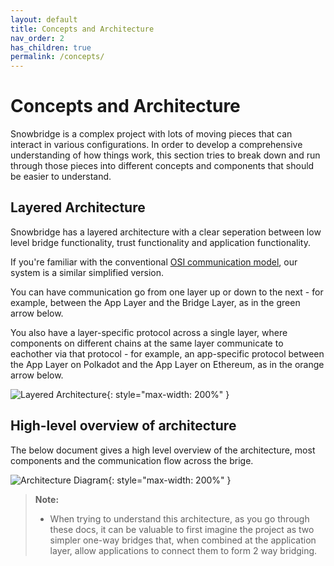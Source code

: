 ```yaml
---
layout: default
title: Concepts and Architecture
nav_order: 2
has_children: true
permalink: /concepts/
---
```


# Concepts and Architecture
Snowbridge is a complex project with lots of moving pieces that can interact in various configurations. In order to develop a comprehensive understanding of how things work, this section tries to break down and run through those pieces into different concepts and components that should be easier to understand.

## Layered Architecture
Snowbridge has a layered architecture with a clear seperation between low level bridge functionality, trust functionality and application functionality.

If you're familiar with the conventional [OSI communication model](https://en.wikipedia.org/wiki/OSI_model), our system is a similar simplified version.

You can have communication go from one layer up or down to the next - for example, between the App Layer and the Bridge Layer, as in the green arrow below.

You also have a layer-specific protocol across a single layer, where components on different chains at the same layer communicate to eachother via that protocol - for example, an app-specific protocol between the App Layer on Polkadot and the App Layer on Ethereum, as in the orange arrow below.

![Layered Architecture](/images/layered-architecture.png){: style="max-width: 200%" }

## High-level overview of architecture
The below document gives a high level overview of the architecture, most components and the communication flow across the brige.

![Architecture Diagram](/images/architecture-diagram.png){: style="max-width: 200%" }

> **Note:**
> - When trying to understand this architecture, as you go through these docs, it can be valuable to first imagine the project as two simpler one-way bridges that, when combined at the application layer, allow applications to connect them to form 2 way bridging.